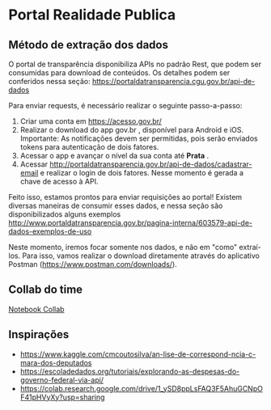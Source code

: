 # Portal Realidade Publica

## Método de extração dos dados 

O portal de transparência disponibiliza APIs no padrão Rest, que podem ser consumidas para download de conteúdos. Os detalhes podem ser conferidos nessa seção:
https://portaldatransparencia.cgu.gov.br/api-de-dados

Para enviar requests, é necessário realizar o seguinte passo-a-passo:

1. Criar uma conta em https://acesso.gov.br/
2. Realizar o download do app gov.br , disponível para Android e iOS. Importante: As notificações devem ser permitidas, pois serão enviados tokens para autenticação de dois fatores.
3. Acessar o app e avançar o nível da sua conta até **Prata** . 
4. Acessar http://portaldatransparencia.gov.br/api-de-dados/cadastrar-email e realizar o login de dois fatores. 
   Nesse momento é gerada a chave de acesso à API.

Feito isso, estamos prontos para enviar requisições ao portal! 
Existem diversas maneiras de consumir esses dados, e nessa seção são disponibilizados alguns exemplos http://www.portaldatransparencia.gov.br/pagina-interna/603579-api-de-dados-exemplos-de-uso

Neste momento, iremos focar somente nos dados, e não em "como" extraí-los. Para isso, vamos realizar o download diretamente através do aplicativo Postman (https://www.postman.com/downloads/).


## Collab do time

[Notebook Collab](Notebook.ipynb)

## Inspirações

- https://www.kaggle.com/cmcoutosilva/an-lise-de-correspond-ncia-c-mara-dos-deputados
- https://escoladedados.org/tutoriais/explorando-as-despesas-do-governo-federal-via-api/
- https://colab.research.google.com/drive/1_ySD8ppLsFAQ3F5AhuGCNpOF41pHVyXy?usp=sharing







